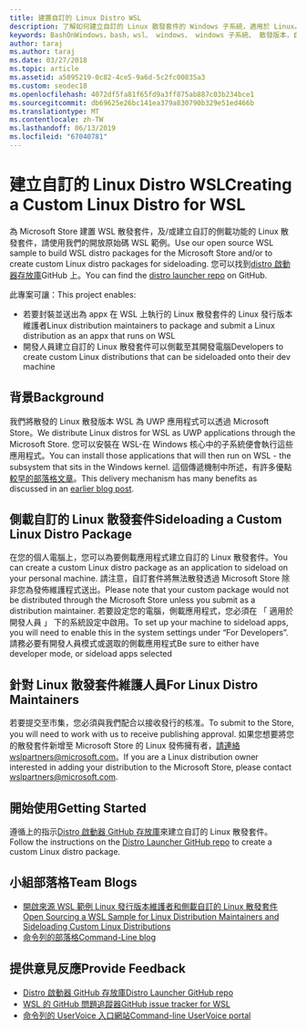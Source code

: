```yaml
---
title: 建置自訂的 Linux Distro WSL
description: 了解如何建立自訂的 Linux 散發套件的 Windows 子系統，適用於 Linux。
keywords: BashOnWindows，bash，wsl、 windows、 windows 子系統、 散發版本，自訂
author: taraj
ms.author: taraj
ms.date: 03/27/2018
ms.topic: article
ms.assetid: a5095219-0c82-4ce5-9a6d-5c2fc00835a3
ms.custom: seodec18
ms.openlocfilehash: 4072df5fa81f65fd9a3ff875ab887c03b234bce1
ms.sourcegitcommit: db69625e26bc141ea379a830790b329e51ed466b
ms.translationtype: MT
ms.contentlocale: zh-TW
ms.lasthandoff: 06/13/2019
ms.locfileid: "67040781"
---
```

# <a name="creating-a-custom-linux-distro-for-wsl"></a><span data-ttu-id="9a1fa-104">建立自訂的 Linux Distro WSL</span><span class="sxs-lookup"><span data-stu-id="9a1fa-104">Creating a Custom Linux Distro for WSL</span></span>

<span data-ttu-id="9a1fa-105">為 Microsoft Store 建置 WSL 散發套件，及/或建立自訂的側載功能的 Linux 散發套件，請使用我們的開放原始碼 WSL 範例。</span><span class="sxs-lookup"><span data-stu-id="9a1fa-105">Use our open source WSL sample to build WSL distro packages for the Microsoft Store and/or to create custom Linux distro packages for sideloading.</span></span> <span data-ttu-id="9a1fa-106">您可以找到[distro 啟動器存放庫](https://github.com/Microsoft/WSL-DistroLauncher)GitHub 上。</span><span class="sxs-lookup"><span data-stu-id="9a1fa-106">You can find the [distro launcher repo](https://github.com/Microsoft/WSL-DistroLauncher) on GitHub.</span></span>

<span data-ttu-id="9a1fa-107">此專案可讓：</span><span class="sxs-lookup"><span data-stu-id="9a1fa-107">This project enables:</span></span>
* <span data-ttu-id="9a1fa-108">若要封裝並送出為 appx 在 WSL 上執行的 Linux 散發套件的 Linux 發行版本維護者</span><span class="sxs-lookup"><span data-stu-id="9a1fa-108">Linux distribution maintainers to package and submit a Linux distribution as an appx that runs on WSL</span></span>
* <span data-ttu-id="9a1fa-109">開發人員建立自訂的 Linux 散發套件可以側載至其開發電腦</span><span class="sxs-lookup"><span data-stu-id="9a1fa-109">Developers to create custom Linux distributions that can be sideloaded onto their dev machine</span></span>

## <a name="background"></a><span data-ttu-id="9a1fa-110">背景</span><span class="sxs-lookup"><span data-stu-id="9a1fa-110">Background</span></span>
<span data-ttu-id="9a1fa-111">我們將散發的 Linux 散發版本 WSL 為 UWP 應用程式可以透過 Microsoft Store。</span><span class="sxs-lookup"><span data-stu-id="9a1fa-111">We distribute Linux distros for WSL as UWP applications through the Microsoft Store.</span></span> <span data-ttu-id="9a1fa-112">您可以安裝在 WSL-在 Windows 核心中的子系統便會執行這些應用程式。</span><span class="sxs-lookup"><span data-stu-id="9a1fa-112">You can install those applications that will then run on WSL - the subsystem that sits in the Windows kernel.</span></span> <span data-ttu-id="9a1fa-113">這個傳遞機制中所述，有許多優點[較早的部落格文章](https://blogs.msdn.microsoft.com/commandline/2017/07/10/ubuntu-now-available-from-the-windows-store/)。</span><span class="sxs-lookup"><span data-stu-id="9a1fa-113">This delivery mechanism has many benefits as discussed in an [earlier blog post](https://blogs.msdn.microsoft.com/commandline/2017/07/10/ubuntu-now-available-from-the-windows-store/).</span></span>

## <a name="sideloading-a-custom-linux-distro-package"></a><span data-ttu-id="9a1fa-114">側載自訂的 Linux 散發套件</span><span class="sxs-lookup"><span data-stu-id="9a1fa-114">Sideloading a Custom Linux Distro Package</span></span>
<span data-ttu-id="9a1fa-115">在您的個人電腦上，您可以為要側載應用程式建立自訂的 Linux 散發套件。</span><span class="sxs-lookup"><span data-stu-id="9a1fa-115">You can create a custom Linux distro package as an application to sideload on your personal machine.</span></span> <span data-ttu-id="9a1fa-116">請注意，自訂套件將無法散發透過 Microsoft Store 除非您為發佈維護程式送出。</span><span class="sxs-lookup"><span data-stu-id="9a1fa-116">Please note that your custom package would not be distributed through the Microsoft Store unless you submit as a distribution maintainer.</span></span>
<span data-ttu-id="9a1fa-117">若要設定您的電腦，側載應用程式，您必須在 「 適用於開發人員 」 下的系統設定中啟用。</span><span class="sxs-lookup"><span data-stu-id="9a1fa-117">To set up your machine to sideload apps, you will need to enable this in the system settings under “For Developers”.</span></span>  <span data-ttu-id="9a1fa-118">請務必要有開發人員模式或選取的側載應用程式</span><span class="sxs-lookup"><span data-stu-id="9a1fa-118">Be sure to either have developer mode, or sideload apps selected</span></span>

## <a name="for-linux-distro-maintainers"></a><span data-ttu-id="9a1fa-119">針對 Linux 散發套件維護人員</span><span class="sxs-lookup"><span data-stu-id="9a1fa-119">For Linux Distro Maintainers</span></span>
<span data-ttu-id="9a1fa-120">若要提交至市集，您必須與我們配合以接收發行的核准。</span><span class="sxs-lookup"><span data-stu-id="9a1fa-120">To submit to the Store, you will need to work with us to receive publishing approval.</span></span> <span data-ttu-id="9a1fa-121">如果您想要將您的散發套件新增至 Microsoft Store 的 Linux 發佈擁有者，請連絡wslpartners@microsoft.com。</span><span class="sxs-lookup"><span data-stu-id="9a1fa-121">If you are a Linux distribution owner interested in adding your distribution to the Microsoft Store, please contact wslpartners@microsoft.com.</span></span>

## <a name="getting-started"></a><span data-ttu-id="9a1fa-122">開始使用</span><span class="sxs-lookup"><span data-stu-id="9a1fa-122">Getting Started</span></span>
<span data-ttu-id="9a1fa-123">遵循上的指示[Distro 啟動器 GitHub 存放庫](https://github.com/Microsoft/WSL-DistroLauncher)來建立自訂的 Linux 散發套件。</span><span class="sxs-lookup"><span data-stu-id="9a1fa-123">Follow the instructions on the [Distro Launcher GitHub repo](https://github.com/Microsoft/WSL-DistroLauncher) to create a custom Linux distro package.</span></span>

 
## <a name="team-blogs"></a><span data-ttu-id="9a1fa-124">小組部落格</span><span class="sxs-lookup"><span data-stu-id="9a1fa-124">Team Blogs</span></span>
*  [<span data-ttu-id="9a1fa-125">開啟來源 WSL 範例 Linux 發行版本維護者和側載自訂的 Linux 散發套件</span><span class="sxs-lookup"><span data-stu-id="9a1fa-125">Open Sourcing a WSL Sample for Linux Distribution Maintainers and Sideloading Custom Linux Distributions</span></span>](https://blogs.msdn.microsoft.com/commandline/2018/03/26/wsl-distro-launcher/)
* [<span data-ttu-id="9a1fa-126">命令列的部落格</span><span class="sxs-lookup"><span data-stu-id="9a1fa-126">Command-Line blog</span></span>](https://blogs.msdn.microsoft.com/commandline/)

## <a name="provide-feedback"></a><span data-ttu-id="9a1fa-127">提供意見反應</span><span class="sxs-lookup"><span data-stu-id="9a1fa-127">Provide Feedback</span></span>
* [<span data-ttu-id="9a1fa-128">Distro 啟動器 GitHub 存放庫</span><span class="sxs-lookup"><span data-stu-id="9a1fa-128">Distro Launcher GitHub repo</span></span>](https://github.com/Microsoft/WSL-DistroLauncher)
* [<span data-ttu-id="9a1fa-129">WSL 的 GitHub 問題追蹤器</span><span class="sxs-lookup"><span data-stu-id="9a1fa-129">GitHub issue tracker for WSL</span></span>](https://github.com/Microsoft/BashOnWindows/issues)
* [<span data-ttu-id="9a1fa-130">命令列的 UserVoice 入口網站</span><span class="sxs-lookup"><span data-stu-id="9a1fa-130">Command-line UserVoice portal</span></span>](https://wpdev.uservoice.com/forums/266908-command-prompt-console-bash-on-ubuntu-on-windo/category/161892-bash)
